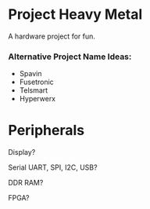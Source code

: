 # Project Heavy Metal #

A hardware project for fun.

### Alternative Project Name Ideas: ###
 * Spavin
 * Fusetronic
 * Telsmart
 * Hyperwerx


# Peripherals #

Display?

Serial UART, SPI, I2C, USB?

DDR RAM?

FPGA?
